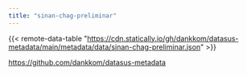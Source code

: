 ```yaml
---
title: "sinan-chag-preliminar"
---
```


{{< remote-data-table "https://cdn.statically.io/gh/dankkom/datasus-metadata/main/metadata/data/sinan-chag-preliminar.json" >}}

https://github.com/dankkom/datasus-metadata
